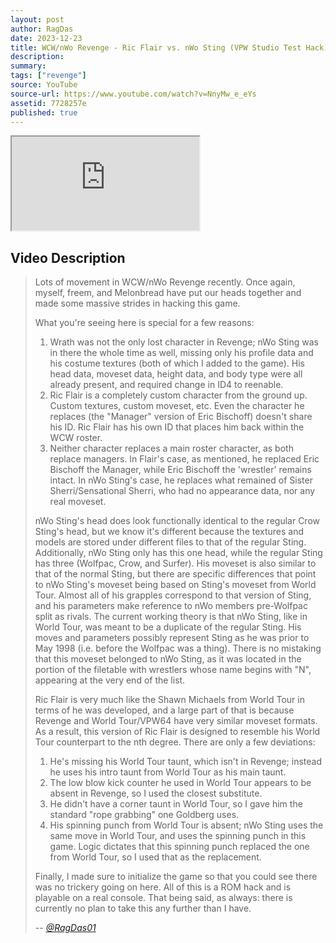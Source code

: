 ```yaml
---
layout: post
author: RagDas
date: 2023-12-23
title: WCW/nWo Revenge - Ric Flair vs. nWo Sting (VPW Studio Test Hack)
description:
summary:
tags: ["revenge"]
source: YouTube
source-url: https://www.youtube.com/watch?v=NnyMw_e_eYs
assetid: 7728257e
published: true
---
```



<div class="ratio ratio-16x9 w-75 mx-auto d-block">
  <iframe src="https://www.youtube.com/embed/NnyMw_e_eYs" title="YouTube video" allowfullscreen></iframe>
</div>

## Video Description

> Lots of movement in WCW/nWo Revenge recently. Once again, myself, freem, and Melonbread have put our heads together and made some massive strides in hacking this game.
>
> What you're seeing here is special for a few reasons:
>
> 1. Wrath was not the only lost character in Revenge; nWo Sting was in there the whole time as well, missing only his profile data and his costume textures (both of which I added to the game). His head data, moveset data, height data, and body type were all already present, and required change in ID4 to reenable.
> 2. Ric Flair is a completely custom character from the ground up. Custom textures, custom moveset, etc. Even the character he replaces (the "Manager" version of Eric Bischoff) doesn't share his ID. Ric Flair has his own ID that places him back within the WCW roster.
> 3. Neither character replaces a main roster character, as both replace managers. In Flair's case, as mentioned, he replaced Eric Bischoff the Manager, while Eric Bischoff the 'wrestler' remains intact. In nWo Sting's case, he replaces what remained of Sister Sherri/Sensational Sherri, who had no appearance data, nor any real moveset.
>
> nWo Sting's head does look functionally identical to the regular Crow Sting's head, but we know it's different because the textures and models are stored under different files to that of the regular Sting. Additionally, nWo Sting only has this one head, while the regular Sting has three (Wolfpac, Crow, and Surfer). His moveset is also similar to that of the normal Sting, but there are specific differences that point to nWo Sting's moveset being based on Sting's moveset from World Tour. Almost all of his grapples correspond to that version of Sting, and his parameters make reference to nWo members pre-Wolfpac split as rivals. The current working theory is that nWo Sting, like in World Tour, was meant to be a duplicate of the regular Sting. His moves and parameters possibly represent Sting as he was prior to May 1998 (i.e. before the Wolfpac was a thing). There is no mistaking that this moveset belonged to nWo Sting, as it was located in the portion of the filetable with wrestlers whose name begins with "N", appearing at the very end of the list.
>
> Ric Flair is very much like the Shawn Michaels from World Tour in terms of he was developed, and a large part of that is because Revenge and World Tour/VPW64 have very similar moveset formats. As a result, this version of Ric Flair is designed to resemble his World Tour counterpart to the nth degree. There are only a few deviations:
>
> 1. He's missing his World Tour taunt, which isn't in Revenge; instead he uses his intro taunt from World Tour as his main taunt.
> 2. The low blow kick counter he used in World Tour appears to be absent in Revenge, so I used the closest substitute.
> 3. He didn't have a corner taunt in World Tour, so I gave him the standard "rope grabbing" one Goldberg uses.
> 4. His spinning punch from World Tour is absent; nWo Sting uses the same move in World Tour, and uses the spinning punch in this game. Logic dictates that this spinning punch replaced the one from World Tour, so I used that as the replacement.
>
> Finally, I made sure to initialize the game so that you could see there was no trickery going on here. All of this is a ROM hack and is playable on a real console. That being said, as always: there is currently no plan to take this any further than I have.
>
> -- <cite>[@RagDas01](https://www.youtube.com/@RagDas01)</cite>
